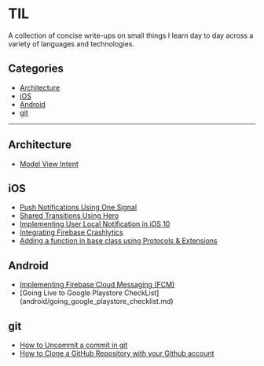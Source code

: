 # TIL

A collection of concise write-ups on small things I learn day to day across a
variety of languages and technologies. 

## Categories

* [Architecture](#architecture)
* [iOS](#ios)
* [Android](#android)
* [git](#git)

---

## Architecture

- [Model View Intent](architecture/model-view-intent.md)

## iOS

- [Push Notifications Using One Signal](ios/implement_one_signal.md)
- [Shared Transitions Using Hero](ios/shared_transitions_using_hero.md)
- [Implementing User Local Notification in iOS 10](ios/implementing_local_notifications.md)
- [Integrating Firebase Crashlytics](ios/integrating_firebase_crashlytics.md)
- [Adding a function in base class using Protocols & Extensions](ios/adding_function_in_every_ui_controller.md)

## Android
- [Implementing Firebase Cloud Messaging (FCM)](android/implementing_fcm.md)
- [Going Live to Google Playstore CheckList] (android/going_google_playstore_checklist.md)

## git
- [How to Uncommit a commit in git](git/uncommit_a_commit_in_git.md)
- [How to Clone a GitHub Repository with your Github account](git/how_to_clone_git_repo_with_your_github_account.md)

